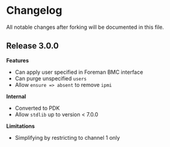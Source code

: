 # Changelog

All notable changes after forking will be documented in this file.

## Release 3.0.0

**Features**
- Can apply user specified in Foreman BMC interface
- Can purge unspecified `users`
- Allow `ensure => absent` to remove `ipmi`

**Internal**
- Converted to PDK
- Allow `stdlib` up to version < 7.0.0

**Limitations**
- Simplifying by restricting to channel 1 only
